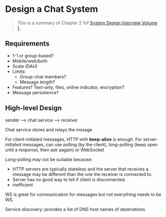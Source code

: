 # Design a Chat System

> This is a summary of Chapter 2 1of [System Design Interview Volume 1](https://www.amazon.com/System-Design-Interview-insiders-Second/dp/B08CMF2CQF/).

## Requirements

- 1-1 or group-based?
- Mobile/web/both
- Scale (DAU)
- Limits:
  - Group-chat members?
  - Message length?
- Features? Text-only, files, online indicator, encryption?
- Message persistence?

## High-level Design

sender --> chat service --> receiver

Chat service stores and relays the mssage

For client-initiated messages, HTTP with **keep-alive** is enough.
For server-initiated messages, can use polling (by the client), long-polling (keep open until a response, then ask aagain) or WebSocket

Long-polling may not be suitable because:
- HTTP servers are typically stateless and the server that receives a message may be different than the one the receiver is connected to.
- Server has no good way to tell if client is disconnected.
- inefficient

WS is great for communication for messages but not everything needs to be WS.

Service discovery: provides a list of DNS host names of destinations
